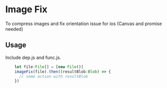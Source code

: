 # Image Fix
To compress images and fix orientation issue for ios (Canvas and promise needed)

## Usage
Include dep.js and func.js. 
```typescript
    let file:File[] = [new File()]
    imageFix(file).then((resultBlob:Blob) => {
      // some action with resultBlob
    })
```
